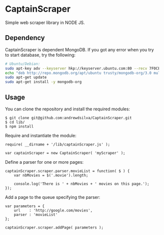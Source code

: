 # CaptainScraper

Simple web scraper library in NODE JS.

## Dependency

CaptainScraper is dependent MongoDB. If you got any error when you try to start database, try the following:

```bash
# Ubuntu/Debian:
sudo apt-key adv --keyserver hkp://keyserver.ubuntu.com:80 --recv 7F0CEB10
echo "deb http://repo.mongodb.org/apt/ubuntu trusty/mongodb-org/3.0 multiverse" | sudo tee /etc/apt/sources.list.d/mongodb-org-3.0.list
sudo apt-get update
sudo apt-get install -y mongodb-org
```

## Usage
  
You can clone the repository and install the required modules:
  
    $ git clone git@github.com:andrewdsilva/CaptainScraper.git
    $ cd lib/
    $ npm install

Require and instantiate the module:

    require( __dirname + '/lib/captainScraper.js' );

    var captainScraper = new CaptainScraper( 'myScraper' );

Define a parser for one or more pages:

    captainScraper.scraper.parser.movieList = function( $ ) {
        var nbMovies = $('.movie').length;
    
        console.log('There is ' + nbMovies + ' movies on this page.');
    });
    
Add a page to the queue specifying the parser:

    var parameters = {
        url    : 'http://google.com/movies',
        parser : 'movieList'
    };

    captainScraper.scraper.addPage( parameters );
